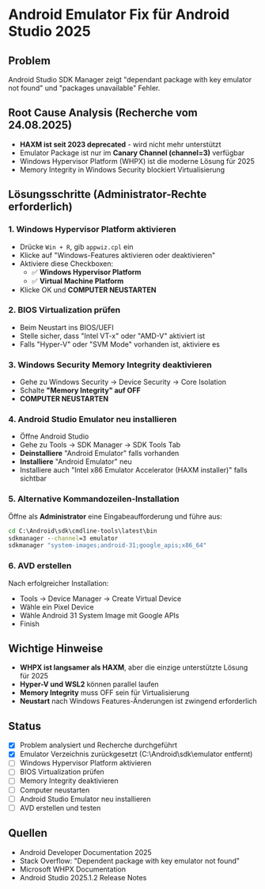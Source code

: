 # Android Emulator Fix für Android Studio 2025

## Problem
Android Studio SDK Manager zeigt "dependant package with key emulator not found" und "packages unavailable" Fehler.

## Root Cause Analysis (Recherche vom 24.08.2025)
- **HAXM ist seit 2023 deprecated** - wird nicht mehr unterstützt
- Emulator Package ist nur im **Canary Channel (channel=3)** verfügbar
- Windows Hypervisor Platform (WHPX) ist die moderne Lösung für 2025
- Memory Integrity in Windows Security blockiert Virtualisierung

## Lösungsschritte (Administrator-Rechte erforderlich)

### 1. Windows Hypervisor Platform aktivieren
- Drücke `Win + R`, gib `appwiz.cpl` ein
- Klicke auf "Windows-Features aktivieren oder deaktivieren" 
- Aktiviere diese Checkboxen:
  - ✅ **Windows Hypervisor Platform**
  - ✅ **Virtual Machine Platform**
- Klicke OK und **COMPUTER NEUSTARTEN**

### 2. BIOS Virtualization prüfen
- Beim Neustart ins BIOS/UEFI
- Stelle sicher, dass "Intel VT-x" oder "AMD-V" aktiviert ist
- Falls "Hyper-V" oder "SVM Mode" vorhanden ist, aktiviere es

### 3. Windows Security Memory Integrity deaktivieren
- Gehe zu Windows Security → Device Security → Core Isolation
- Schalte **"Memory Integrity" auf OFF**
- **COMPUTER NEUSTARTEN**

### 4. Android Studio Emulator neu installieren
- Öffne Android Studio 
- Gehe zu Tools → SDK Manager → SDK Tools Tab
- **Deinstalliere** "Android Emulator" falls vorhanden
- **Installiere** "Android Emulator" neu
- Installiere auch "Intel x86 Emulator Accelerator (HAXM installer)" falls sichtbar

### 5. Alternative Kommandozeilen-Installation
Öffne als **Administrator** eine Eingabeaufforderung und führe aus:
```cmd
cd C:\Android\sdk\cmdline-tools\latest\bin
sdkmanager --channel=3 emulator
sdkmanager "system-images;android-31;google_apis;x86_64"
```

### 6. AVD erstellen
Nach erfolgreicher Installation:
- Tools → Device Manager → Create Virtual Device
- Wähle ein Pixel Device
- Wähle Android 31 System Image mit Google APIs
- Finish

## Wichtige Hinweise
- **WHPX ist langsamer als HAXM**, aber die einzige unterstützte Lösung für 2025
- **Hyper-V und WSL2** können parallel laufen
- **Memory Integrity** muss OFF sein für Virtualisierung
- **Neustart** nach Windows Features-Änderungen ist zwingend erforderlich

## Status
- [x] Problem analysiert und Recherche durchgeführt
- [x] Emulator Verzeichnis zurückgesetzt (C:\Android\sdk\emulator entfernt)
- [ ] Windows Hypervisor Platform aktivieren
- [ ] BIOS Virtualization prüfen  
- [ ] Memory Integrity deaktivieren
- [ ] Computer neustarten
- [ ] Android Studio Emulator neu installieren
- [ ] AVD erstellen und testen

## Quellen
- Android Developer Documentation 2025
- Stack Overflow: "Dependent package with key emulator not found"
- Microsoft WHPX Documentation
- Android Studio 2025.1.2 Release Notes